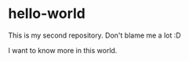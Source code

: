 # hello-world
This is my second repository. Don't blame me a lot :D 

I want to know more in this world.
